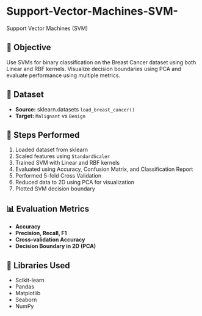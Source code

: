 # Support-Vector-Machines-SVM-
Support Vector Machines (SVM)

## 🧠 Objective
Use SVMs for binary classification on the Breast Cancer dataset using both Linear and RBF kernels. Visualize decision boundaries using PCA and evaluate performance using multiple metrics.

## 📁 Dataset
- **Source:** sklearn.datasets `load_breast_cancer()`
- **Target:** `Malignant` vs `Benign`

## 🔨 Steps Performed

1. Loaded dataset from sklearn
2. Scaled features using `StandardScaler`
3. Trained SVM with Linear and RBF kernels
4. Evaluated using Accuracy, Confusion Matrix, and Classification Report
5. Performed 5-fold Cross Validation
6. Reduced data to 2D using PCA for visualization
7. Plotted SVM decision boundary

## 📊 Evaluation Metrics

- **Accuracy**
- **Precision, Recall, F1**
- **Cross-validation Accuracy**
- **Decision Boundary in 2D (PCA)**

## 🔧 Libraries Used
- Scikit-learn
- Pandas
- Matplotlib
- Seaborn
- NumPy


